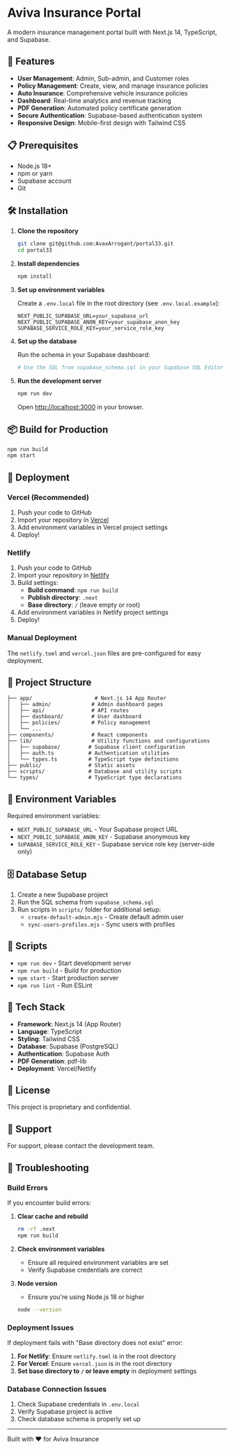 # Aviva Insurance Portal

A modern insurance management portal built with Next.js 14, TypeScript, and Supabase.

## 🚀 Features

- **User Management**: Admin, Sub-admin, and Customer roles
- **Policy Management**: Create, view, and manage insurance policies
- **Auto Insurance**: Comprehensive vehicle insurance policies
- **Dashboard**: Real-time analytics and revenue tracking
- **PDF Generation**: Automated policy certificate generation
- **Secure Authentication**: Supabase-based authentication system
- **Responsive Design**: Mobile-first design with Tailwind CSS

## 📋 Prerequisites

- Node.js 18+ 
- npm or yarn
- Supabase account
- Git

## 🛠️ Installation

1. **Clone the repository**
   ```bash
   git clone git@github.com:AvaxArrogant/portal33.git
   cd portal33
   ```

2. **Install dependencies**
   ```bash
   npm install
   ```

3. **Set up environment variables**
   
   Create a `.env.local` file in the root directory (see `.env.local.example`):
   ```env
   NEXT_PUBLIC_SUPABASE_URL=your_supabase_url
   NEXT_PUBLIC_SUPABASE_ANON_KEY=your_supabase_anon_key
   SUPABASE_SERVICE_ROLE_KEY=your_service_role_key
   ```

4. **Set up the database**
   
   Run the schema in your Supabase dashboard:
   ```bash
   # Use the SQL from supabase_schema.sql in your Supabase SQL Editor
   ```

5. **Run the development server**
   ```bash
   npm run dev
   ```

   Open [http://localhost:3000](http://localhost:3000) in your browser.

## 📦 Build for Production

```bash
npm run build
npm start
```

## 🚢 Deployment

### Vercel (Recommended)

1. Push your code to GitHub
2. Import your repository in [Vercel](https://vercel.com)
3. Add environment variables in Vercel project settings
4. Deploy!

### Netlify

1. Push your code to GitHub
2. Import your repository in [Netlify](https://netlify.com)
3. Build settings:
   - **Build command**: `npm run build`
   - **Publish directory**: `.next`
   - **Base directory**: `/` (leave empty or root)
4. Add environment variables in Netlify project settings
5. Deploy!

### Manual Deployment

The `netlify.toml` and `vercel.json` files are pre-configured for easy deployment.

## 📁 Project Structure

```
├── app/                    # Next.js 14 App Router
│   ├── admin/             # Admin dashboard pages
│   ├── api/               # API routes
│   ├── dashboard/         # User dashboard
│   ├── policies/          # Policy management
│   └── ...
├── components/            # React components
├── lib/                   # Utility functions and configurations
│   ├── supabase/         # Supabase client configuration
│   ├── auth.ts           # Authentication utilities
│   └── types.ts          # TypeScript type definitions
├── public/               # Static assets
├── scripts/              # Database and utility scripts
└── types/                # TypeScript type declarations
```

## 🔐 Environment Variables

Required environment variables:

- `NEXT_PUBLIC_SUPABASE_URL` - Your Supabase project URL
- `NEXT_PUBLIC_SUPABASE_ANON_KEY` - Supabase anonymous key
- `SUPABASE_SERVICE_ROLE_KEY` - Supabase service role key (server-side only)

## 🗄️ Database Setup

1. Create a new Supabase project
2. Run the SQL schema from `supabase_schema.sql`
3. Run scripts in `scripts/` folder for additional setup:
   - `create-default-admin.mjs` - Create default admin user
   - `sync-users-profiles.mjs` - Sync users with profiles

## 📝 Scripts

- `npm run dev` - Start development server
- `npm run build` - Build for production
- `npm start` - Start production server
- `npm run lint` - Run ESLint

## 🎨 Tech Stack

- **Framework**: Next.js 14 (App Router)
- **Language**: TypeScript
- **Styling**: Tailwind CSS
- **Database**: Supabase (PostgreSQL)
- **Authentication**: Supabase Auth
- **PDF Generation**: pdf-lib
- **Deployment**: Vercel/Netlify

## 📄 License

This project is proprietary and confidential.

## 🤝 Support

For support, please contact the development team.

## 🔧 Troubleshooting

### Build Errors

If you encounter build errors:

1. **Clear cache and rebuild**
   ```bash
   rm -rf .next
   npm run build
   ```

2. **Check environment variables**
   - Ensure all required environment variables are set
   - Verify Supabase credentials are correct

3. **Node version**
   - Ensure you're using Node.js 18 or higher
   ```bash
   node --version
   ```

### Deployment Issues

If deployment fails with "Base directory does not exist" error:

1. **For Netlify**: Ensure `netlify.toml` is in the root directory
2. **For Vercel**: Ensure `vercel.json` is in the root directory
3. **Set base directory to `/` or leave empty** in deployment settings

### Database Connection Issues

1. Check Supabase credentials in `.env.local`
2. Verify Supabase project is active
3. Check database schema is properly set up

---

Built with ❤️ for Aviva Insurance

